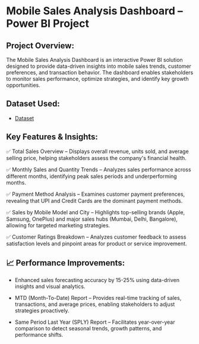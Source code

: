 # Mobile Sales Analysis Dashboard – Power BI Project
## Project Overview:
The Mobile Sales Analysis Dashboard is an interactive Power BI solution designed to provide data-driven insights into mobile sales trends, customer preferences, and transaction behavior. The dashboard enables stakeholders to monitor sales performance, optimize strategies, and identify key growth opportunities.
## Dataset Used:
- <a href="https://github.com/AishwaryaSatpute29/Mobile_Sales_Dashboard/blob/main/Mobile%20Sales%20Data.xlsx"> Dataset</a>
## Key Features & Insights:
✅ Total Sales Overview – Displays overall revenue, units sold, and average selling price, helping stakeholders assess the company's financial health.

✅ Monthly Sales and Quantity Trends – Analyzes sales performance across different months, identifying peak sales periods and underperforming months.

✅ Payment Method Analysis – Examines customer payment preferences, revealing that UPI and Credit Cards are the dominant payment methods.

✅ Sales by Mobile Model and City – Highlights top-selling brands (Apple, Samsung, OnePlus) and major sales hubs (Mumbai, Delhi, Bangalore), allowing for targeted marketing strategies.

✅ Customer Ratings Breakdown – Analyzes customer feedback to assess satisfaction levels and pinpoint areas for product or service improvement.

## 📈 Performance Improvements:

- Enhanced sales forecasting accuracy by 15-25% using data-driven insights and visual analytics.

- MTD (Month-To-Date) Report – Provides real-time tracking of sales, transactions, and average prices, enabling stakeholders to adjust strategies proactively.

- Same Period Last Year (SPLY) Report – Facilitates year-over-year comparison to detect seasonal trends, growth patterns, and performance shifts.
